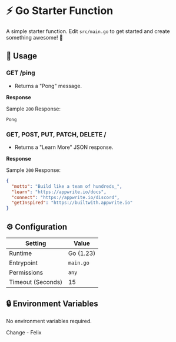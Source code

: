 # ⚡ Go Starter Function

A simple starter function. Edit `src/main.go` to get started and create something awesome! 🚀

## 🧰 Usage

### GET /ping

- Returns a "Pong" message.

**Response**

Sample `200` Response:

```text
Pong
```

### GET, POST, PUT, PATCH, DELETE /

- Returns a "Learn More" JSON response.

**Response**

Sample `200` Response:

```json
{
  "motto": "Build like a team of hundreds_",
  "learn": "https://appwrite.io/docs",
  "connect": "https://appwrite.io/discord",
  "getInspired": "https://builtwith.appwrite.io"
}
```

## ⚙️ Configuration

| Setting           | Value         |
| ----------------- | ------------- |
| Runtime           | Go (1.23)     |
| Entrypoint        | `main.go`     |
| Permissions       | `any`         |
| Timeout (Seconds) | 15            |

## 🔒 Environment Variables

No environment variables required.

Change - Felix